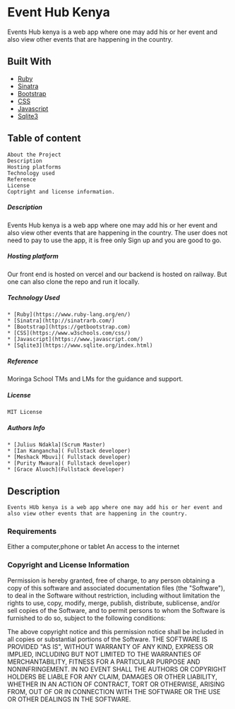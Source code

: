  # Event Hub Kenya
Events Hub kenya is a web app where one may add his or her event and also view other events that are happening in the country.
 ## Built With
 * [Ruby](https://www.ruby-lang.org/en/)
 * [Sinatra](http://sinatrarb.com/)
 * [Bootstrap](https://getbootstrap.com)
 * [CSS](https://www.w3schools.com/css/)
 * [Javascript](https://www.javascript.com/)
 * [Sqlite3](https://www.sqlite.org/index.html)
## Table of content
    About the Project
    Description
    Hosting platforms
    Technology used
    Reference
    License
    Coptright and license information.  

 ##### Description
  Events Hub kenya is a web app where one may add his or her event and also view other events that are happening in the country.
 The user does not need to pay to use the app, it is free only Sign up and you are good to go.
##### Hosting platform
 Our front end is hosted on vercel and our backend is hosted on railway.
 But one can also clone the repo and run it locally.
 ##### Technology Used
    * [Ruby](https://www.ruby-lang.org/en/)
    * [Sinatra](http://sinatrarb.com/)
    * [Bootstrap](https://getbootstrap.com)
    * [CSS](https://www.w3schools.com/css/)
    * [Javascript](https://www.javascript.com/)
    * [Sqlite3](https://www.sqlite.org/index.html)

 ##### Reference
 Moringa School TMs and LMs for the guidance and support.

 ##### License

    MIT License

 ##### Authors Info
    * [Julius Ndakla](Scrum Master)
    * [Ian Kangancha]( Fullstack developer)
    * [Meshack Mbuvi]( Fullstack developer)
    * [Purity Mwaura]( Fullstack developer)
    * [Grace Aluoch](Fullstack developer)
 ## Description
    Events HUb kenya is a web app where one may add his or her event and also view other events that are happening in the country.
 ### Requirements
  Either a computer,phone or tablet
  An access to the internet
 
 ### Copyright and License Information

Permission is hereby granted, free of charge, to any person obtaining a copy
of this software and associated documentation files (the "Software"), to deal
in the Software without restriction, including without limitation the rights
to use, copy, modify, merge, publish, distribute, sublicense, and/or sell
copies of the Software, and to permit persons to whom the Software is
furnished to do so, subject to the following conditions:

The above copyright notice and this permission notice shall be included in all
copies or substantial portions of the Software.
THE SOFTWARE IS PROVIDED "AS IS", WITHOUT WARRANTY OF ANY KIND, EXPRESS OR
IMPLIED, INCLUDING BUT NOT LIMITED TO THE WARRANTIES OF MERCHANTABILITY,
FITNESS FOR A PARTICULAR PURPOSE AND NONINFRINGEMENT. IN NO EVENT SHALL THE
AUTHORS OR COPYRIGHT HOLDERS BE LIABLE FOR ANY CLAIM, DAMAGES OR OTHER
LIABILITY, WHETHER IN AN ACTION OF CONTRACT, TORT OR OTHERWISE, ARISING FROM,
OUT OF OR IN CONNECTION WITH THE SOFTWARE OR THE USE OR OTHER DEALINGS IN THE
SOFTWARE.

